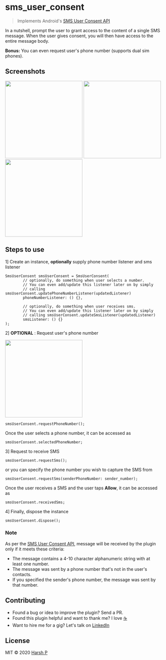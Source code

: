# sms_user_consent

> Implements Android's [SMS User Consent API](https://developers.google.com/identity/sms-retriever/user-consent/overview)


In a nutshell, prompt the user to grant access to the content of a single SMS message. When the user gives consent, you will then have access to the entire message body.

**Bonus:** You can even request user's phone number (supports dual sim phones).

## Screenshots

<p float="left">
  <img src="https://raw.githubusercontent.com/pharshdev/sms_user_consent/master/ss1.png" width="250" />
  <img src="https://raw.githubusercontent.com/pharshdev/sms_user_consent/master/ss2.png" width="250" /> 
  <img src="https://raw.githubusercontent.com/pharshdev/sms_user_consent/master/ss3.png" width="250" />
</p>

## Steps to use

1] Create an instance, **optionally** supply phone number listener and sms listener
```
SmsUserConsent smsUserConsent = SmsUserConsent(
        // optionally, do something when user selects a number.
        // You can even add/update this listener later on by simply 
        // calling smsUserConsent.updatePhoneNumberListener(updatedListener)
        phoneNumberListener: () {},
        
        // optionally, do something when user receives sms.
        // You can even add/update this listener later on by simply 
        // calling smsUserConsent.updateSmsListener(updatedListener)
        smsListener: () {}
);
```

2] **OPTIONAL** :  Request user's phone number

<img src="https://raw.githubusercontent.com/pharshdev/sms_user_consent/master/ss4.png" width="250" />

```
smsUserConsent.requestPhoneNumber();
```
Once the user selects a phone number, it can be accessed as
```
smsUserConsent.selectedPhoneNumber;
```

3] Request to receive SMS 
```
smsUserConsent.requestSms(); 
```
or you can specify the phone number you wish to capture the SMS from
```
smsUserConsent.requestSms(senderPhoneNumber: sender_number);
```
Once the user receives a SMS and the user taps **Allow**, it can be accessed as
```
smsUserConsent.receivedSms;
```

4] Finally, dispose the instance
```
smsUserConsent.dispose();
```

### Note

As per the [SMS User Consent API](https://developers.google.com/identity/sms-retriever/user-consent/overview),  message will be received by the plugin only if it meets these criteria:

* The message contains a 4-10 character alphanumeric string with at least one number.
* The message was sent by a phone number that's not in the user's contacts.
* If you specified the sender's phone number, the message was sent by that number.

## Contributing

* Found a bug or idea to improve the plugin? Send a PR.
* Found this plugin helpful and want to thank me? I love [:coffee:](https://paypal.me/pharshdev) 
* Want to hire me for a gig? Let's talk on [LinkedIn](https://linkedin.com/in/pharshdev)

## License

MIT © 2020 [Harsh P](https://github.com/pharshdev)
